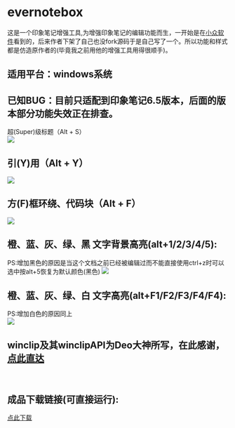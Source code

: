 # evernotebox
这是一个印象笔记增强工具,为增强印象笔记的编辑功能而生，一开始是在[小众软件](https://www.appinn.com/evernote-ahk-script-windows/)看到的，后来作者下架了自己也没fork源码于是自己写了一个。所以功能和样式都是仿造原作者的(毕竟我之前用他的增强工具用得很顺手)。<br>
## 适用平台：windows系统
## 已知BUG：目前只适配到印象笔记6.5版本，后面的版本部分功能失效正在排查。
超(Super)级标题（Alt + S）<br>
![](https://github.com/sumver/evernotebox/blob/master/screenshots/alt%2BF.gif)
<br>
## 引(Y)用（Alt + Y）<br>
![](https://github.com/sumver/evernotebox/blob/master/screenshots/alt%2BY.gif)
<br>
## 方(F)框环绕、代码块（Alt + F）<br>
![](https://github.com/sumver/evernotebox/blob/master/screenshots/alt%2BS.gif)
<br>
## 橙、蓝、灰、绿、黑 文字背景高亮(alt+1/2/3/4/5):<br>
PS:增加黑色的原因是当这个文档之前已经被编辑过而不能直接使用ctrl+z时可以选中按alt+5恢复为默认颜色(黑色)
![](https://github.com/sumver/evernotebox/blob/master/screenshots/alt%2B1234.gif)
<br>
## 橙、蓝、灰、绿、白 文字高亮(alt+F1/F2/F3/F4/F4):<br>
PS:增加白色的原因同上<br>
![](https://github.com/sumver/evernotebox/blob/master/screenshots/alt%2BF1234.gif)
<br>
## winclip及其winclipAPI为Deo大神所写，在此感谢，[点此直达](https://autohotkey.com/board/topic/74670-class-winclip-direct-clipboard-manipulations/)
<br>

## 成品下载链接(可直接运行):
[点此下载](https://github.com/sumver/evernotebox/blob/master/release/evernote_box.exe)


